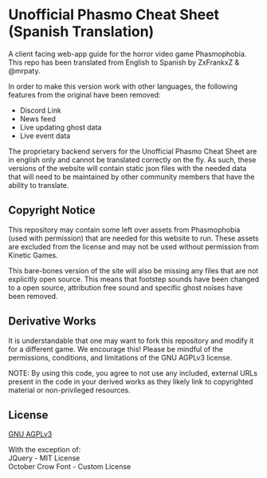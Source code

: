 # Unofficial Phasmo Cheat Sheet (Spanish Translation)

A client facing web-app guide for the horror video game Phasmophobia. This repo has been translated from English to Spanish by ZxFrankxZ & @mrpaty.

In order to make this version work with other languages, the following features from the original have been removed:
- Discord Link
- News feed
- Live updating ghost data
- Live event data

The proprietary backend servers for the Unofficial Phasmo Cheat Sheet are in english only and cannot be translated correctly on the fly. As such, these versions of the website will contain static json files with the needed data that will need to be maintained by other community members that have the ability to translate.

## Copyright Notice

This repository may contain some left over assets from Phasmophobia (used with permission) that are needed for this website to run. These assets are excluded from the license and may not be used without permission from Kinetic Games. 

This bare-bones version of the site will also be missing any files that are not explicitly open source. This means that footstep sounds have been changed to a open source, attribution free sound and specific ghost noises have been removed.

## Derivative Works

It is understandable that one may want to fork this repository and modify it for a different game. We encourage this! Please be mindful of the permissions, conditions, and limitations of the GNU AGPLv3 license.

NOTE: By using this code, you agree to not use any included, external URLs present in the code in your derived works as they likely link to copyrighted material or non-privileged resources.

## License
[GNU AGPLv3](https://choosealicense.com/licenses/agpl-3.0/)

With the exception of:  
JQuery - MIT License  
October Crow Font - Custom License